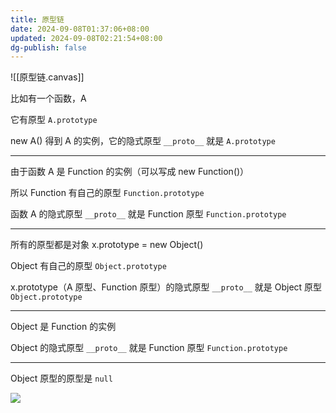 ```yaml
---
title: 原型链
date: 2024-09-08T01:37:06+08:00
updated: 2024-09-08T02:21:54+08:00
dg-publish: false
---
```


![[原型链.canvas]]

比如有一个函数，A

它有原型 `A.prototype`

new A() 得到 A 的实例，它的隐式原型 `__proto__` 就是 `A.prototype`

---

由于函数 A 是 Function 的实例（可以写成 new Function()）

所以 Function 有自己的原型 `Function.prototype`

函数 A 的隐式原型 `__proto__` 就是 Function 原型 `Function.prototype`

---

所有的原型都是对象 x.prototype = new Object()

Object 有自己的原型 `Object.prototype`

x.prototype（A 原型、Function 原型）的隐式原型 `__proto__` 就是 Object 原型 `Object.prototype`

---

Object 是 Function 的实例

Object 的隐式原型 `__proto__` 就是 Function 原型 `Function.prototype`

---

Object 原型的原型是 `null`

![](https://cdn.wallleap.cn/img/pic/illustration/202409080243164.png?imageSlim)

